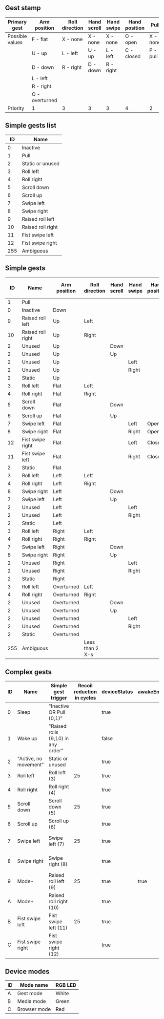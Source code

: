 ## Gest stamp
| Primary gest    | Arm position   | Roll direction | Hand scroll | Hand swipe | Hand position | Pull     |
|-----------------|----------------|----------------|-------------|------------|---------------|----------|
| Possible values | F - flat       | X - none       | X - none    | X - none   | O - open      | X - none |
|                 | U - up         | L - left       | U - up      | L - left   | C - closed    | P - pull |
|                 | D - down       | R - right      | D - down    | R - right  |               |          |
|                 | L - left       |                |             |            |               |          |
|                 | R - right      |                |             |            |               |          |
|                 | O - overturned |                |             |            |               |          |
| Priority        | 1              | 3              | 3           | 3          | 4             | 2        |

## Simple gests list
| ID  | Name              |
|-----|-------------------|
| 0   | Inactive          |
| 1   | Pull              |
| 2   | Static or unused  |
| 3   | Roll left         |
| 4   | Roll right        |
| 5   | Scroll down       |
| 6   | Scroll up         |
| 7   | Swipe left        |
| 8   | Swipe right       |
| 9   | Raised roll left  |
| 10  | Raised roll right |
| 11  | Fist swipe left   |
| 12  | Fist swipe right  |
| 255 | Ambiguous         |

## Simple gests
| ID  | Name              | Arm position | Roll direction  | Hand scroll | Hand swipe | Hand position | Stamp (first 4) | Pull |
|-----|-------------------|--------------|-----------------|-------------|------------|---------------|-----------------|------|
| 1   | Pull              |              |                 |             |            |               |                 | Pull |
| 0   | Inactive          | Down         |                 |             |            |               |                 | None |
| 9   | Raised roll left  | Up           | Left            |             |            |               |                 | None |
| 10  | Raised roll right | Up           | Right           |             |            |               |                 | None |
| 2   | Unused            | Up           |                 | Down        |            |               |                 | None |
| 2   | Unused            | Up           |                 | Up          |            |               |                 | None |
| 2   | Unused            | Up           |                 |             | Left       |               |                 | None |
| 2   | Unused            | Up           |                 |             | Right      |               |                 | None |
| 2   | Static            | Up           |                 |             |            |               |                 | None |
| 3   | Roll left         | Flat         | Left            |             |            |               |                 | None |
| 4   | Roll right        | Flat         | Right           |             |            |               |                 | None |
| 5   | Scroll down       | Flat         |                 | Down        |            |               |                 | None |
| 6   | Scroll up         | Flat         |                 | Up          |            |               |                 | None |
| 7   | Swipe left        | Flat         |                 |             | Left       | Open          |                 | None |
| 8   | Swipe right       | Flat         |                 |             | Right      | Open          |                 | None |
| 12  | Fist swipe right  | Flat         |                 |             | Left       | Closed        |                 | None |
| 11  | Fist swipe left   | Flat         |                 |             | Right      | Closed        |                 | None |
| 2   | Static            | Flat         |                 |             |            |               |                 | None |
| 3   | Roll left         | Left         | Left            |             |            |               |                 | None |
| 4   | Roll right        | Left         | Right           |             |            |               |                 | None |
| 8   | Swipe right       | Left         |                 | Down        |            |               |                 | None |
| 7   | Swipe left        | Left         |                 | Up          |            |               |                 | None |
| 2   | Unused            | Left         |                 |             | Left       |               |                 | None |
| 2   | Unused            | Left         |                 |             | Right      |               |                 | None |
| 2   | Static            | Left         |                 |             |            |               |                 | None |
| 3   | Roll left         | Right        | Left            |             |            |               |                 | None |
| 4   | Roll right        | Right        | Right           |             |            |               |                 | None |
| 7   | Swipe left        | Right        |                 | Down        |            |               |                 | None |
| 8   | Swipe right       | Right        |                 | Up          |            |               |                 | None |
| 2   | Unused            | Right        |                 |             | Left       |               |                 | None |
| 2   | Unused            | Right        |                 |             | Right      |               |                 | None |
| 2   | Static            | Right        |                 |             |            |               |                 | None |
| 3   | Roll left         | Overturned   | Left            |             |            |               |                 | None |
| 4   | Roll right        | Overturned   | Right           |             |            |               |                 | None |
| 2   | Unused            | Overturned   |                 | Down        |            |               |                 | None |
| 2   | Unused            | Overturned   |                 | Up          |            |               |                 | None |
| 2   | Unused            | Overturned   |                 |             | Left       |               |                 | None |
| 2   | Unused            | Overturned   |                 |             | Right      |               |                 | None |
| 2   | Static            | Overturned   |                 |             |            |               |                 | None |
| 255 | Ambiguous         |              | Less than 2 X-s |             |            |               |                 |      |

## Complex gests
| ID | Name                  | Simple gest trigger                | Recoil reduction in cycles | deviceStatus | awakeEnough | Gest mode - A            | Media mode - B | Browser mode - C |
|----|-----------------------|------------------------------------|----------------------------|--------------|-------------|--------------------------|----------------|------------------|
| 0  | Sleep                 | "Inactive OR Pull (0,1)"           |                            | true         |             |                          |                |                  |
| 1  | Wake up               | "Raised rolls (9,10) in any order" |                            | false        |             |                          |                |                  |
| 2  | "Active, no movement" | Static or unused                   |                            | true         |             |                          |                |                  |
| 3  | Roll left             | Roll left (3)                      | 25                         | true         |             | Minimize                 | Mute           | Refresh          |
| 4  | Roll right            | Roll right (4)                     |                            | true         |             | Maximize                 | Play/pause     | Stop             |
| 5  | Scroll down           | Scroll down (5)                    | 25                         | true         |             | Scroll up                | Volume down    | Scroll up        |
| 6  | Scroll up             | Scroll up (6)                      |                            | true         |             | Scroll down              | Volume up      | Scroll down      |
| 7  | Swipe left            | Swipe left (7)                     | 25                         | true         |             | Next virtual desktop     | Next track     | Next tab         |
| 8  | Swipe right           | Swipe right (8)                    |                            | true         |             | Previous virtual desktop | Previous track | Previous tab     |
| 9  | Mode-                 | Raised roll left (9)               | 25                         | true         | true        |                          |                |                  |
| A  | Mode+                 | Raised roll right (10)             |                            | true         |             |                          |                |                  |
| B  | Fist swipe left       | Fist swipe left (11)               | 25                         | true         |             | Next window              |                | Forward          |
| C  | Fist swipe right      | Fist swipe right (12)              |                            | true         |             | Previous window          |                | Back             |

## Device modes
| ID | Mode name    | RGB LED |
|----|--------------|---------|
| A  | Gest mode    | White   |
| B  | Media mode   | Green   |
| C  | Browser mode | Red     |